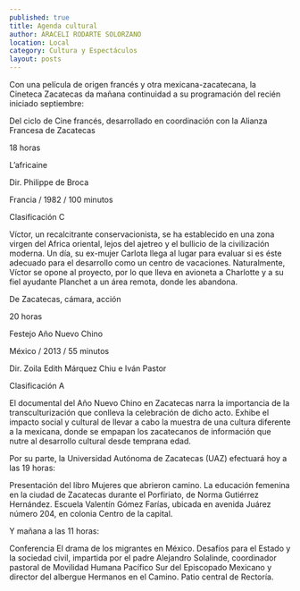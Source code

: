 ```yaml
---
published: true
title: Agenda cultural
author: ARACELI RODARTE SOLORZANO
location: Local
category: Cultura y Espectáculos
layout: posts
---
```


Con una película de origen francés y otra mexicana-zacatecana, la Cineteca Zacatecas da mañana continuidad a su programación del recién iniciado septiembre: 

Del ciclo de Cine francés, desarrollado en coordinación con la Alianza Francesa de Zacatecas

18 horas

L’africaine 

Dir. Philippe de Broca

Francia / 1982 / 100 minutos

Clasificación C


Víctor, un recalcitrante conservacionista, se ha establecido en una zona virgen del Africa oriental, lejos del ajetreo y el bullicio de la civilización moderna. Un día, su ex-mujer Carlota llega al lugar para evaluar si es éste adecuado para el desarrollo como un centro de vacaciones. Naturalmente, Víctor se opone al proyecto, por lo que lleva en avioneta a Charlotte y a su fiel ayudante Planchet a un área remota, donde les abandona.


De Zacatecas, cámara, acción

20 horas

Festejo Año Nuevo Chino

México / 2013 / 55 minutos

Dir. Zoila Edith Márquez Chiu e Iván Pastor

Clasificación A


El documental del Año Nuevo Chino en Zacatecas narra la importancia de la transculturización que conlleva la celebración de dicho acto. Exhibe el impacto social y cultural de llevar a cabo la muestra de una cultura diferente a la mexicana, donde se empapan los zacatecanos de información que nutre al desarrollo cultural desde temprana edad.


Por su parte, la Universidad Autónoma de Zacatecas (UAZ) efectuará hoy a las 19 horas:

Presentación del libro Mujeres que abrieron camino. La educación femenina en la ciudad de Zacatecas durante el Porfiriato, de Norma Gutiérrez Hernández. Escuela Valentín Gómez Farías, ubicada en avenida Juárez número 204, en colonia Centro de la capital.


Y mañana a las 11 horas:

Conferencia El drama de los migrantes en México. Desafíos para el Estado y la sociedad civil, impartida por el padre Alejandro Solalinde, coordinador pastoral de Movilidad Humana Pacífico Sur del Episcopado Mexicano y director del albergue Hermanos en el Camino. Patio central de Rectoría.
